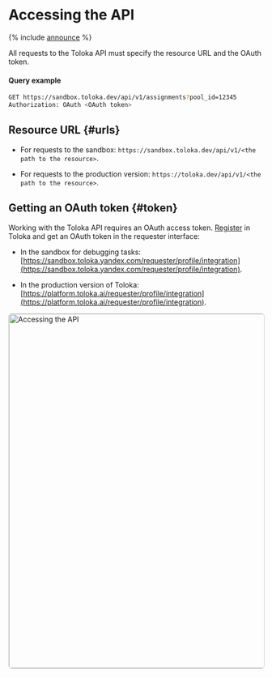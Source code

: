 # Accessing the API

{% include [announce](../_includes/announce.md) %}

All requests to the Toloka API must specify the resource URL and the OAuth token.

#### Query example

```bash
GET https://sandbox.toloka.dev/api/v1/assignments?pool_id=12345
Authorization: OAuth <OAuth token>
```

## Resource URL {#urls}

- For requests to the sandbox: `https://sandbox.toloka.dev/api/v1/<the path to the resource>`.

- For requests to the production version: `https://toloka.dev/api/v1/<the path to the resource>`.

## Getting an OAuth token {#token}

Working with the Toloka API requires an OAuth access token. [Register](https://toloka.ai/docs/guide/concepts/access.html) in Toloka and get an OAuth token in the requester interface:

- In the sandbox for debugging tasks: [https://sandbox.toloka.yandex.com/requester/profile/integration](https://sandbox.toloka.yandex.com/requester/profile/integration).

- In the production version of Toloka: [https://platform.toloka.ai/requester/profile/integration](https://platform.toloka.ai/requester/profile/integration).

<a target="_blank" href="https://yastatic.net/s3/doc-binary/src/support/toloka/en/api/get-oauth-token.png"><img src="https://yastatic.net/s3/doc-binary/src/support/toloka/en/api/get-oauth-token.png" alt="Accessing the API" style="border:1px solid #ccc;border-radius:6px;cursor:zoom-in;width:700px;" /></a>